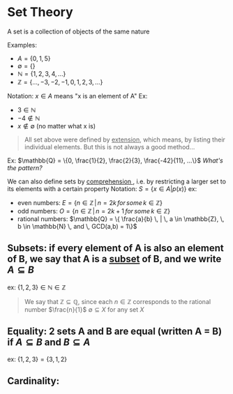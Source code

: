 # Set Theory

A set is a collection of objects of the same nature

Examples:
- $A = \{0, 1, 5\}$
- $\emptyset = \{\}$ 
- $\mathbb{N} = \{1, 2, 3, 4, ...\}$
- $\mathbb{Z} = \{..., -3, -2, -1, 0, 1, 2, 3, ...\}$

Notation: $x \in A$ means "x is an element of A"
Ex:
- $3 \in \mathbb{N}$
- $-4 \notin \mathbb{N}$
- $x \notin \emptyset$ (no matter what x is)

> All set above were defined by <u>extension</u>, which means, by listing their
> individual elements. But this is not always a good method...

Ex: 
$\mathbb{Q} = \{0, \frac{1}{2}, \frac{2}{3}, \frac{-42}{11}, ...\}$ *What's the pattern?*

We can also define sets by <u> comprehension </u>, i.e. by restricting a larger set
to its elements with a certain property
Notation: ${S = \{x \in A | p(x)\}}$
ex:
- even numbers: $E = \{ n \in \mathbb{Z} \, | \, n = 2k  \, for \, some \, k \in \mathbb{Z}\}$
- odd numbers: $O = \{ n \in \mathbb{Z} \, | \, n = 2k + 1 \, for \, some \, k \in \mathbb{Z}\}$
- rational numbers: $\mathbb{Q} = \{ \frac{a}{b} \, | \, a \in \mathbb{Z},  \, b \in \mathbb{N} \, and \, GCD(a,b) = 1\}$

## Subsets: if every element of A is also an element of B, we say that A is a <u>subset</u> of B, and we write $A \subseteq B$
ex:
$\{1, 2, 3\} \in \mathbb{N} \in \mathbb{Z}$
> We say that $\mathbb{Z} \subseteq \mathbb{Q}$, since each $n \in \mathbb{Z}$ corresponds to the rational number $\frac{n}{1}$
> $\emptyset \subseteq X$ for any set $X$

## Equality: 2 sets A and B are equal (written A = B) if $A \subseteq B$ and $B \subseteq A$
ex: $\{1,2,3\} = \{3,1,2\}$

## Cardinality:




  